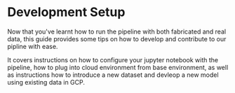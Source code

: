 # Development Setup 

Now that you've learnt how to run the pipeline with both fabricated and real data, this guide provides some tips on how to develop and contribute to our pipline with ease. 

It covers instructions on how to configure your jupyter notebook with the pipeline, how to plug into cloud environment from base environment, as well as instructions how to introduce a new dataset and devleop a new model using existing data in GCP.